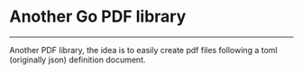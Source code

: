 # Another Go PDF library

*****

Another PDF library, the idea is to easily create pdf files following a toml (originally json) definition document.
